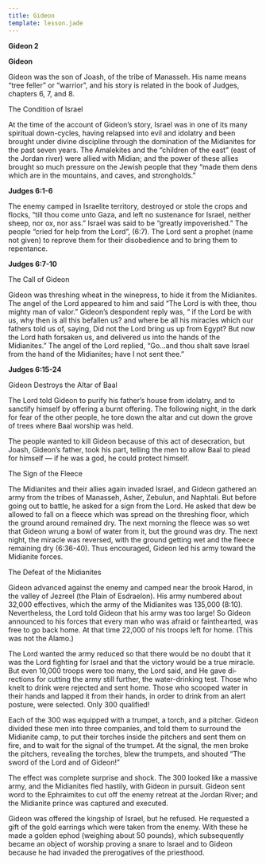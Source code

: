 ```yaml
---
title: Gideon
template: lesson.jade
---
```



**Gideon 2**

**Gideon**

Gideon was the son of Joash, of the tribe of Manasseh. His name means
“tree feller” or “warrior”, and his story is related in the book of
Judges, chapters 6, 7, and 8.

The Condition of Israel

At the time of the account of Gideon’s story, Israel was in one of its
many spiritual down-cycles, having relapsed into evil and idolatry and
been brought under divine disci­pline through the domination of the
Midianites for the past seven years. The Amalekites and the “children of
the east” (east of the Jordan river) were allied with Midian; and the
power of these allies brought so much pressure on the Jewish people that
they “made them dens which are in the mountains, and caves, and
strongholds.”

**Judges 6:1-6**

The enemy camped in Israelite territory, destroyed or stole the crops
and flocks, “till thou come unto Gaza, and left no sustenance for
Israel, neither sheep, nor ox, nor ass.” Israel was said to be “greatly
impoverished.” The people “cried for help from the Lord”, (6:7). The
Lord sent a prophet (name not given) to reprove them for their
disobedience and to bring them to repentance.

**Judges 6:7-10**

The Call of Gideon

Gideon was threshing wheat in the wine­press, to hide it from the
Midianites. The an­gel of the Lord appeared to him and said “The Lord is
with thee, thou mighty man of valor.” Gideon’s despondent reply was, “
if the Lord be with us, why then is all this befallen us? and where be
all his miracles which our fathers told us of, saying, Did not the Lord
bring us up from Egypt? But now the Lord hath forsaken us, and delivered
us into the hands of the Midianites.” The angel of the Lord replied,
“Go…and thou shalt save Israel from the hand of the Midianites; have I
not sent thee.”

**Judges 6:15-24**

Gideon Destroys the Altar of Baal

The Lord told Gideon to purify his father’s house from idolatry, and to
sanctify himself by offering a burnt offering. The following night, in
the dark for fear of the other people, he tore down the altar and cut
down the grove of trees where Baal worship was held.

The people wanted to kill Gideon because of this act of desecration, but
Joash, Gideon’s father, took his part, telling the men to allow Baal to
plead for himself — if he was a god, he could protect himself.

The Sign of the Fleece

The Midianites and their allies again in­vaded Israel, and Gideon
gath­ered an army from the tribes of Manasseh, Asher, Zebulun, and
Naphtali. But before going out to battle, he asked for a sign from the
Lord. He asked that dew be allowed to fall on a fleece which was spread
on the threshing floor, which the ground around remained dry. The next
morn­ing the fleece was so wet that Gideon wrung a bowl of water from
it, but the ground was dry. The next night, the miracle was reversed,
with the ground getting wet and the fleece remain­ing dry (6:36-40).
Thus encouraged, Gideon led his army toward the Midianite forces.

The Defeat of the Midianites

Gideon advanced against the enemy and camped near the brook Harod, in
the valley of Jezreel (the Plain of Esdraelon). His army numbered about
32,000 effectives, which the army of the Midianites was 135,000 (8:10).
Nevertheless, the Lord told Gideon that his army was too large! So
Gideon announced to his forces that every man who was afraid or
fainthearted, was free to go back home. At that time 22,000 of his
troops left for home. (This was not the Alamo.)

The Lord wanted the army reduced so that there would be no doubt that it
was the Lord fighting for Israel and that the victory would be a true
miracle. But even 10,000 troops were too many, the Lord said, and He
gave di­rections for cutting the army still further, the water-drinking
test. Those who knelt to drink were rejected and sent home. Those who
scooped water in their hands and lapped it from their hands, in order to
drink from an alert posture, were selected. Only 300 quali­fied!

Each of the 300 was equipped with a trum­pet, a torch, and a pitcher.
Gideon divided these men into three companies, and told them to surround
the Midianite camp, to put their torches inside the pitchers and sent
them on fire, and to wait for the signal of the trumpet. At the signal,
the men broke the pitchers, re­vealing the torches, blew the trumpets,
and shouted “The sword of the Lord and of Gideon!”

The effect was complete surprise and shock. The 300 looked like a
massive army, and the Midianites fled hastily, with Gideon in pursuit.
Gideon sent word to the Ephraimites to cut off the enemy retreat at the
Jordan River; and the Midianite prince was captured and executed.

Gideon was offered the kingship of Israel, but he refused. He requested
a gift of the gold earrings which were taken from the enemy. With these
he made a golden ephod (weighing about 50 pounds), which subsequently
became an object of worship proving a snare to Israel and to Gideon
because he had invaded the pre­rogatives of the priesthood.

